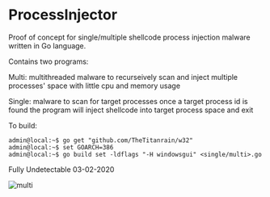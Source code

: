 # ProcessInjector
Proof of concept for single/multiple shellcode process injection malware written in Go language.

Contains two programs:

Multi: 
multithreaded malware to recurseively scan and inject multiple processes' space with little cpu and memory usage

Single: 
malware to scan for target processes once a target process id is found the program will inject shellcode into target process space and exit

To build:
```
admin@local:~$ go get "github.com/TheTitanrain/w32"
admin@local:~$ set GOARCH=386
admin@local:~$ go build set -ldflags "-H windowsgui" <single/multi>.go
```

Fully Undetectable 03-02-2020

![multi](https://user-images.githubusercontent.com/51238001/73690648-c0c8a580-46c8-11ea-8f91-1a840cb762c6.png)
